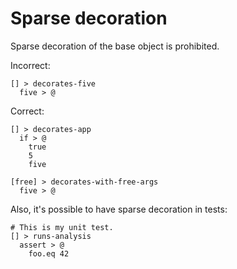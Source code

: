 # Sparse decoration

Sparse decoration of the base object is prohibited.

Incorrect:

```eo
[] > decorates-five
  five > @
```

Correct:

```eo
[] > decorates-app
  if > @
    true
    5
    five
```

```eo
[free] > decorates-with-free-args
  five > @
```

Also, it's possible to have sparse decoration in tests:

```eo
# This is my unit test.
[] > runs-analysis
  assert > @
    foo.eq 42
```